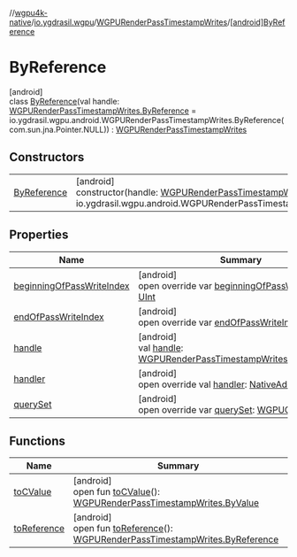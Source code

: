 //[wgpu4k-native](../../../../index.md)/[io.ygdrasil.wgpu](../../index.md)/[WGPURenderPassTimestampWrites](../index.md)/[[android]ByReference](index.md)

# ByReference

[android]\
class [ByReference](index.md)(val handle: [WGPURenderPassTimestampWrites.ByReference](../../../io.ygdrasil.wgpu.android/-w-g-p-u-render-pass-timestamp-writes/-by-reference/index.md) = io.ygdrasil.wgpu.android.WGPURenderPassTimestampWrites.ByReference(com.sun.jna.Pointer.NULL)) : [WGPURenderPassTimestampWrites](../index.md)

## Constructors

| | |
|---|---|
| [ByReference](-by-reference.md) | [android]<br>constructor(handle: [WGPURenderPassTimestampWrites.ByReference](../../../io.ygdrasil.wgpu.android/-w-g-p-u-render-pass-timestamp-writes/-by-reference/index.md) = io.ygdrasil.wgpu.android.WGPURenderPassTimestampWrites.ByReference(com.sun.jna.Pointer.NULL)) |

## Properties

| Name | Summary |
|---|---|
| [beginningOfPassWriteIndex](beginning-of-pass-write-index.md) | [android]<br>open override var [beginningOfPassWriteIndex](beginning-of-pass-write-index.md): [UInt](https://kotlinlang.org/api/core/kotlin-stdlib/kotlin/-u-int/index.html) |
| [endOfPassWriteIndex](end-of-pass-write-index.md) | [android]<br>open override var [endOfPassWriteIndex](end-of-pass-write-index.md): [UInt](https://kotlinlang.org/api/core/kotlin-stdlib/kotlin/-u-int/index.html) |
| [handle](handle.md) | [android]<br>val [handle](handle.md): [WGPURenderPassTimestampWrites.ByReference](../../../io.ygdrasil.wgpu.android/-w-g-p-u-render-pass-timestamp-writes/-by-reference/index.md) |
| [handler](handler.md) | [android]<br>open override val [handler](handler.md): [NativeAddress](../../../ffi/-native-address/index.md) |
| [querySet](query-set.md) | [android]<br>open override var [querySet](query-set.md): [WGPUQuerySet](../../-w-g-p-u-query-set/index.md)? |

## Functions

| Name | Summary |
|---|---|
| [toCValue](../[android]to-c-value.md) | [android]<br>open fun [toCValue](../[android]to-c-value.md)(): [WGPURenderPassTimestampWrites.ByValue](../../../io.ygdrasil.wgpu.android/-w-g-p-u-render-pass-timestamp-writes/-by-value/index.md) |
| [toReference](../to-reference.md) | [android]<br>open fun [toReference](../to-reference.md)(): [WGPURenderPassTimestampWrites.ByReference](../../../io.ygdrasil.wgpu.android/-w-g-p-u-render-pass-timestamp-writes/-by-reference/index.md) |